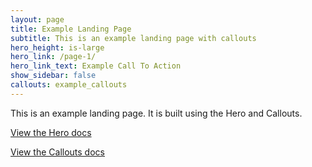```yaml
---
layout: page
title: Example Landing Page
subtitle: This is an example landing page with callouts
hero_height: is-large
hero_link: /page-1/
hero_link_text: Example Call To Action
show_sidebar: false
callouts: example_callouts
---
```


This is an example landing page. It is built using the Hero and Callouts.

[View the Hero docs](/docs/pages/hero/)

[View the Callouts docs](/docs/page-components/callouts)
